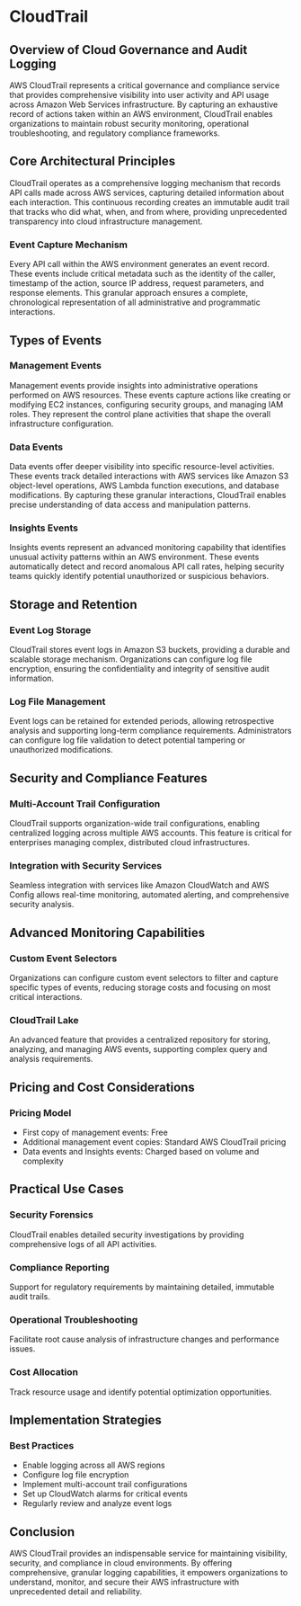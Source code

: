 # CloudTrail

## Overview of Cloud Governance and Audit Logging

AWS CloudTrail represents a critical governance and compliance service that provides comprehensive visibility into user activity and API usage across Amazon Web Services infrastructure. By capturing an exhaustive record of actions taken within an AWS environment, CloudTrail enables organizations to maintain robust security monitoring, operational troubleshooting, and regulatory compliance frameworks.

## Core Architectural Principles

CloudTrail operates as a comprehensive logging mechanism that records API calls made across AWS services, capturing detailed information about each interaction. This continuous recording creates an immutable audit trail that tracks who did what, when, and from where, providing unprecedented transparency into cloud infrastructure management.

### Event Capture Mechanism

Every API call within the AWS environment generates an event record. These events include critical metadata such as the identity of the caller, timestamp of the action, source IP address, request parameters, and response elements. This granular approach ensures a complete, chronological representation of all administrative and programmatic interactions.

## Types of Events

### Management Events
Management events provide insights into administrative operations performed on AWS resources. These events capture actions like creating or modifying EC2 instances, configuring security groups, and managing IAM roles. They represent the control plane activities that shape the overall infrastructure configuration.

### Data Events
Data events offer deeper visibility into specific resource-level activities. These events track detailed interactions with AWS services like Amazon S3 object-level operations, AWS Lambda function executions, and database modifications. By capturing these granular interactions, CloudTrail enables precise understanding of data access and manipulation patterns.

### Insights Events
Insights events represent an advanced monitoring capability that identifies unusual activity patterns within an AWS environment. These events automatically detect and record anomalous API call rates, helping security teams quickly identify potential unauthorized or suspicious behaviors.

## Storage and Retention

### Event Log Storage
CloudTrail stores event logs in Amazon S3 buckets, providing a durable and scalable storage mechanism. Organizations can configure log file encryption, ensuring the confidentiality and integrity of sensitive audit information.

### Log File Management
Event logs can be retained for extended periods, allowing retrospective analysis and supporting long-term compliance requirements. Administrators can configure log file validation to detect potential tampering or unauthorized modifications.

## Security and Compliance Features

### Multi-Account Trail Configuration
CloudTrail supports organization-wide trail configurations, enabling centralized logging across multiple AWS accounts. This feature is critical for enterprises managing complex, distributed cloud infrastructures.

### Integration with Security Services
Seamless integration with services like Amazon CloudWatch and AWS Config allows real-time monitoring, automated alerting, and comprehensive security analysis.

## Advanced Monitoring Capabilities

### Custom Event Selectors
Organizations can configure custom event selectors to filter and capture specific types of events, reducing storage costs and focusing on most critical interactions.

### CloudTrail Lake
An advanced feature that provides a centralized repository for storing, analyzing, and managing AWS events, supporting complex query and analysis requirements.

## Pricing and Cost Considerations

### Pricing Model
- First copy of management events: Free
- Additional management event copies: Standard AWS CloudTrail pricing
- Data events and Insights events: Charged based on volume and complexity

## Practical Use Cases

### Security Forensics
CloudTrail enables detailed security investigations by providing comprehensive logs of all API activities.

### Compliance Reporting
Support for regulatory requirements by maintaining detailed, immutable audit trails.

### Operational Troubleshooting
Facilitate root cause analysis of infrastructure changes and performance issues.

### Cost Allocation
Track resource usage and identify potential optimization opportunities.

## Implementation Strategies

### Best Practices
- Enable logging across all AWS regions
- Configure log file encryption
- Implement multi-account trail configurations
- Set up CloudWatch alarms for critical events
- Regularly review and analyze event logs

## Conclusion

AWS CloudTrail provides an indispensable service for maintaining visibility, security, and compliance in cloud environments. By offering comprehensive, granular logging capabilities, it empowers organizations to understand, monitor, and secure their AWS infrastructure with unprecedented detail and reliability.
